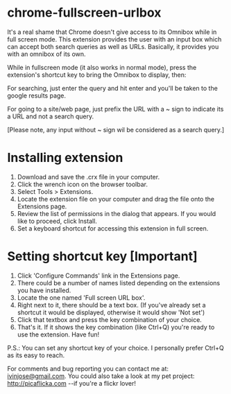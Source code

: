 chrome-fullscreen-urlbox
========================
It's a real shame that Chrome doesn't give access to its Omnibox while in full screen mode. This extension provides the user with an input box which can accept both search queries as well as URLs. Basically, it provides you with an omnibox of its own.

While in fullscreen mode (it also works in normal mode), press the extension's shortcut key to bring the Omnibox to display, then:

For searching, just enter the query and hit enter and you'll be taken to the google results page.

For going to a site/web page, just prefix the URL with a ~ sign to indicate its a URL and not a search query.

[Please note, any input without ~ sign wil be considered as a search query.]

Installing extension
====================
1. Download and save the .crx file in your computer.
2. Click the wrench icon on the browser toolbar.
3. Select Tools > Extensions.
4. Locate the extension file on your computer and drag the file onto the Extensions page.
5. Review the list of permissions in the dialog that appears. If you would like to proceed, click Install.
6. Set a keyboard shortcut for accessing this extension in full screen.

Setting shortcut key [Important]
================================
1. Click 'Configure Commands' link in the Extensions page.
2. There could be a number of names listed depending on the extensions you have installed.
3. Locate the one named 'Full screen URL box'.
4. Right next to it, there should be a text box. (If you've already set a shortcut it would be displayed, otherwise it would show 'Not set')
5. Click that textbox and press the key combination of your choice.
6. That's it. If it shows the key combination (like Ctrl+Q) you're ready to use the extension. Have fun!

P.S.: You can set any shortcut key of your choice. I personally prefer Ctrl+Q as its easy to reach.

For comments and bug reporting you can contact me at: ivinjose@gmail.com. You could also take a look at my pet project: http://picaflicka.com --if you're a flickr lover!